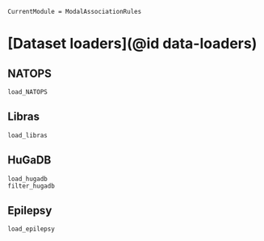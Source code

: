 ```@meta
CurrentModule = ModalAssociationRules
```

# [Dataset loaders](@id data-loaders)

## NATOPS
```@docs
load_NATOPS
```

## Libras
```@docs
load_libras
```

## HuGaDB
```@docs
load_hugadb
filter_hugadb
```

## Epilepsy
```@docs
load_epilepsy
```